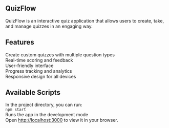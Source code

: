 ## QuizFlow
QuizFlow is an interactive quiz application that allows users to create, take, and manage quizzes in an engaging way.

## Features
Create custom quizzes with multiple question types
<br>
Real-time scoring and feedback
<br>
User-friendly interface
<br>
Progress tracking and analytics
<br>
Responsive design for all devices
<br>

## Available Scripts
In the project directory, you can run:
<br>
 `npm start`
<br>
Runs the app in the development mode
<br>
Open [http://localhost:3000](http://localhost:3000) to view it in your browser.
